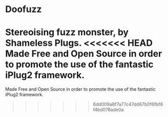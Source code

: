 # Doofuzz
Stereoising fuzz monster, by Shameless Plugs.
<<<<<<< HEAD
Made Free and Open Source in order to promote the use of the fantastic iPlug2 framework.
=======
Made Free and Open Source in order to promote the use of the fantastic iPlug2 framework.
>>>>>>> 6dd009a8f7a77c47dd67b0f6fbf6f4bd078ade0a
